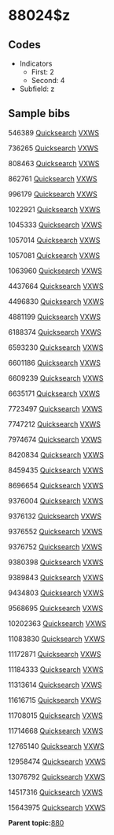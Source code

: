 # 88024$z

## Codes

-   Indicators
    -   First: 2
    -   Second: 4
-   Subfield: z

## Sample bibs

546389 [Quicksearch](https://search.library.yale.edu/catalog/546389) [VXWS](http://prodorbis.library.yale.edu:7014/vxws/GetHoldingsService?bibId=546389)

736265 [Quicksearch](https://search.library.yale.edu/catalog/736265) [VXWS](http://prodorbis.library.yale.edu:7014/vxws/GetHoldingsService?bibId=736265)

808463 [Quicksearch](https://search.library.yale.edu/catalog/808463) [VXWS](http://prodorbis.library.yale.edu:7014/vxws/GetHoldingsService?bibId=808463)

862761 [Quicksearch](https://search.library.yale.edu/catalog/862761) [VXWS](http://prodorbis.library.yale.edu:7014/vxws/GetHoldingsService?bibId=862761)

996179 [Quicksearch](https://search.library.yale.edu/catalog/996179) [VXWS](http://prodorbis.library.yale.edu:7014/vxws/GetHoldingsService?bibId=996179)

1022921 [Quicksearch](https://search.library.yale.edu/catalog/1022921) [VXWS](http://prodorbis.library.yale.edu:7014/vxws/GetHoldingsService?bibId=1022921)

1045333 [Quicksearch](https://search.library.yale.edu/catalog/1045333) [VXWS](http://prodorbis.library.yale.edu:7014/vxws/GetHoldingsService?bibId=1045333)

1057014 [Quicksearch](https://search.library.yale.edu/catalog/1057014) [VXWS](http://prodorbis.library.yale.edu:7014/vxws/GetHoldingsService?bibId=1057014)

1057081 [Quicksearch](https://search.library.yale.edu/catalog/1057081) [VXWS](http://prodorbis.library.yale.edu:7014/vxws/GetHoldingsService?bibId=1057081)

1063960 [Quicksearch](https://search.library.yale.edu/catalog/1063960) [VXWS](http://prodorbis.library.yale.edu:7014/vxws/GetHoldingsService?bibId=1063960)

4437664 [Quicksearch](https://search.library.yale.edu/catalog/4437664) [VXWS](http://prodorbis.library.yale.edu:7014/vxws/GetHoldingsService?bibId=4437664)

4496830 [Quicksearch](https://search.library.yale.edu/catalog/4496830) [VXWS](http://prodorbis.library.yale.edu:7014/vxws/GetHoldingsService?bibId=4496830)

4881199 [Quicksearch](https://search.library.yale.edu/catalog/4881199) [VXWS](http://prodorbis.library.yale.edu:7014/vxws/GetHoldingsService?bibId=4881199)

6188374 [Quicksearch](https://search.library.yale.edu/catalog/6188374) [VXWS](http://prodorbis.library.yale.edu:7014/vxws/GetHoldingsService?bibId=6188374)

6593230 [Quicksearch](https://search.library.yale.edu/catalog/6593230) [VXWS](http://prodorbis.library.yale.edu:7014/vxws/GetHoldingsService?bibId=6593230)

6601186 [Quicksearch](https://search.library.yale.edu/catalog/6601186) [VXWS](http://prodorbis.library.yale.edu:7014/vxws/GetHoldingsService?bibId=6601186)

6609239 [Quicksearch](https://search.library.yale.edu/catalog/6609239) [VXWS](http://prodorbis.library.yale.edu:7014/vxws/GetHoldingsService?bibId=6609239)

6635171 [Quicksearch](https://search.library.yale.edu/catalog/6635171) [VXWS](http://prodorbis.library.yale.edu:7014/vxws/GetHoldingsService?bibId=6635171)

7723497 [Quicksearch](https://search.library.yale.edu/catalog/7723497) [VXWS](http://prodorbis.library.yale.edu:7014/vxws/GetHoldingsService?bibId=7723497)

7747212 [Quicksearch](https://search.library.yale.edu/catalog/7747212) [VXWS](http://prodorbis.library.yale.edu:7014/vxws/GetHoldingsService?bibId=7747212)

7974674 [Quicksearch](https://search.library.yale.edu/catalog/7974674) [VXWS](http://prodorbis.library.yale.edu:7014/vxws/GetHoldingsService?bibId=7974674)

8420834 [Quicksearch](https://search.library.yale.edu/catalog/8420834) [VXWS](http://prodorbis.library.yale.edu:7014/vxws/GetHoldingsService?bibId=8420834)

8459435 [Quicksearch](https://search.library.yale.edu/catalog/8459435) [VXWS](http://prodorbis.library.yale.edu:7014/vxws/GetHoldingsService?bibId=8459435)

8696654 [Quicksearch](https://search.library.yale.edu/catalog/8696654) [VXWS](http://prodorbis.library.yale.edu:7014/vxws/GetHoldingsService?bibId=8696654)

9376004 [Quicksearch](https://search.library.yale.edu/catalog/9376004) [VXWS](http://prodorbis.library.yale.edu:7014/vxws/GetHoldingsService?bibId=9376004)

9376132 [Quicksearch](https://search.library.yale.edu/catalog/9376132) [VXWS](http://prodorbis.library.yale.edu:7014/vxws/GetHoldingsService?bibId=9376132)

9376552 [Quicksearch](https://search.library.yale.edu/catalog/9376552) [VXWS](http://prodorbis.library.yale.edu:7014/vxws/GetHoldingsService?bibId=9376552)

9376752 [Quicksearch](https://search.library.yale.edu/catalog/9376752) [VXWS](http://prodorbis.library.yale.edu:7014/vxws/GetHoldingsService?bibId=9376752)

9380398 [Quicksearch](https://search.library.yale.edu/catalog/9380398) [VXWS](http://prodorbis.library.yale.edu:7014/vxws/GetHoldingsService?bibId=9380398)

9389843 [Quicksearch](https://search.library.yale.edu/catalog/9389843) [VXWS](http://prodorbis.library.yale.edu:7014/vxws/GetHoldingsService?bibId=9389843)

9434803 [Quicksearch](https://search.library.yale.edu/catalog/9434803) [VXWS](http://prodorbis.library.yale.edu:7014/vxws/GetHoldingsService?bibId=9434803)

9568695 [Quicksearch](https://search.library.yale.edu/catalog/9568695) [VXWS](http://prodorbis.library.yale.edu:7014/vxws/GetHoldingsService?bibId=9568695)

10202363 [Quicksearch](https://search.library.yale.edu/catalog/10202363) [VXWS](http://prodorbis.library.yale.edu:7014/vxws/GetHoldingsService?bibId=10202363)

11083830 [Quicksearch](https://search.library.yale.edu/catalog/11083830) [VXWS](http://prodorbis.library.yale.edu:7014/vxws/GetHoldingsService?bibId=11083830)

11172871 [Quicksearch](https://search.library.yale.edu/catalog/11172871) [VXWS](http://prodorbis.library.yale.edu:7014/vxws/GetHoldingsService?bibId=11172871)

11184333 [Quicksearch](https://search.library.yale.edu/catalog/11184333) [VXWS](http://prodorbis.library.yale.edu:7014/vxws/GetHoldingsService?bibId=11184333)

11313614 [Quicksearch](https://search.library.yale.edu/catalog/11313614) [VXWS](http://prodorbis.library.yale.edu:7014/vxws/GetHoldingsService?bibId=11313614)

11616715 [Quicksearch](https://search.library.yale.edu/catalog/11616715) [VXWS](http://prodorbis.library.yale.edu:7014/vxws/GetHoldingsService?bibId=11616715)

11708015 [Quicksearch](https://search.library.yale.edu/catalog/11708015) [VXWS](http://prodorbis.library.yale.edu:7014/vxws/GetHoldingsService?bibId=11708015)

11714668 [Quicksearch](https://search.library.yale.edu/catalog/11714668) [VXWS](http://prodorbis.library.yale.edu:7014/vxws/GetHoldingsService?bibId=11714668)

12765140 [Quicksearch](https://search.library.yale.edu/catalog/12765140) [VXWS](http://prodorbis.library.yale.edu:7014/vxws/GetHoldingsService?bibId=12765140)

12958474 [Quicksearch](https://search.library.yale.edu/catalog/12958474) [VXWS](http://prodorbis.library.yale.edu:7014/vxws/GetHoldingsService?bibId=12958474)

13076792 [Quicksearch](https://search.library.yale.edu/catalog/13076792) [VXWS](http://prodorbis.library.yale.edu:7014/vxws/GetHoldingsService?bibId=13076792)

14517316 [Quicksearch](https://search.library.yale.edu/catalog/14517316) [VXWS](http://prodorbis.library.yale.edu:7014/vxws/GetHoldingsService?bibId=14517316)

15643975 [Quicksearch](https://search.library.yale.edu/catalog/15643975) [VXWS](http://prodorbis.library.yale.edu:7014/vxws/GetHoldingsService?bibId=15643975)

**Parent topic:**[880](../../tags/880/880.md)

